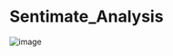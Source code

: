 # Sentimate_Analysis

![image](https://github.com/NamiraMujawar/Sentimate_Analysis/assets/120715329/a0562aa2-04d3-4ab4-8ae0-885d58162dbb)







